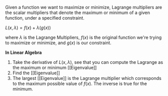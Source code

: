 Given a function we want to maximize or minimize, Lagrange multipliers are the scalar multipliers that denote the maximum or minimum of a given function, under a specified constraint.

$L(x, \lambda) = f(x) + \lambda(g(x))$

where $\lambda$ is the Lagrange Multipliers, $f(x)$ is the original function we're trying to maximize or minimize, and $g(x)$ is our constraint.

**In Linear Algebra**

1. Take the derivative of $L(x, \lambda)$, see that you can compute the Lagrange as the maximum or minimum [[Eigenvalue]]
2. Find the [[Eigenvalue]]
3. The largest [[Eigenvalue]] is the Lagrange multiplier which corresponds to the maximum possible value of $f(x)$. The inverse is true for the minimum.
